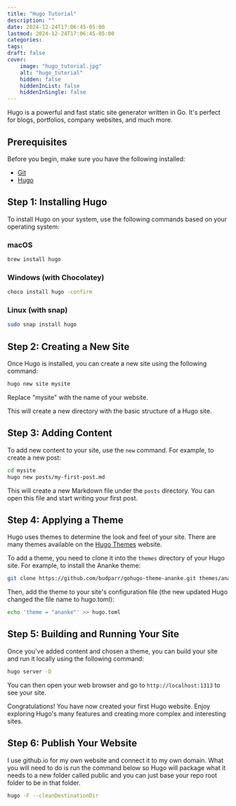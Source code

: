 ```yaml
---
title: "Hugo Tutorial"
description: ""
date: 2024-12-24T17:06:45-05:00
lastmod: 2024-12-24T17:06:45-05:00
categories:
tags:
draft: false
cover:
    image: "hugo_tutorial.jpg"
    alt: "hugo_tutorial"
    hidden: false
    hiddenInList: false
    hiddenInSingle: false
---
```


Hugo is a powerful and fast static site generator written in Go. It's perfect for blogs, portfolios, company websites, and much more.

## Prerequisites

Before you begin, make sure you have the following installed:

- [Git](https://git-scm.com/)
- [Hugo](https://gohugo.io/)

## Step 1: Installing Hugo

To install Hugo on your system, use the following commands based on your operating system:

### macOS

```bash
brew install hugo
```

### Windows (with Chocolatey)

```bash
choco install hugo -confirm
```

### Linux (with snap)

```bash
sudo snap install hugo
```

## Step 2: Creating a New Site

Once Hugo is installed, you can create a new site using the following command:

```bash
hugo new site mysite
```

Replace "mysite" with the name of your website.

This will create a new directory with the basic structure of a Hugo site.

## Step 3: Adding Content

To add new content to your site, use the `new` command. For example, to create a new post:

```bash
cd mysite
hugo new posts/my-first-post.md
```

This will create a new Markdown file under the `posts` directory. You can open this file and start writing your first post.

## Step 4: Applying a Theme

Hugo uses themes to determine the look and feel of your site. There are many themes available on the [Hugo Themes](https://themes.gohugo.io/) website.

To add a theme, you need to clone it into the `themes` directory of your Hugo site. For example, to install the Ananke theme:

```bash
git clone https://github.com/budparr/gohugo-theme-ananke.git themes/ananke
```

Then, add the theme to your site's configuration file (the new updated Hugo changed the file name to hugo.toml):

```bash
echo 'theme = "ananke"' >> hugo.toml
```

## Step 5: Building and Running Your Site

Once you've added content and chosen a theme, you can build your site and run it locally using the following command:

```bash
hugo server -D
```

You can then open your web browser and go to `http://localhost:1313` to see your site.

Congratulations! You have now created your first Hugo website. Enjoy exploring Hugo's many features and creating more complex and interesting sites.

## Step 6: Publish Your Website

I use github.io for my own website and connect it to my own domain. What you will need to do is run the command below so Hugo will package what it needs to a new folder called public and you can just base your repo root folder to be in that folder.

```bash
hugo -F --cleanDestinationDir
```

